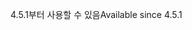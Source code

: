 <span data-ttu-id="9bab1-101">4.5.1부터 사용할 수 있음</span><span class="sxs-lookup"><span data-stu-id="9bab1-101">Available since 4.5.1</span></span>